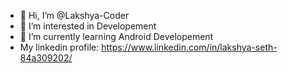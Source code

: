- 👋 Hi, I’m @Lakshya-Coder
- 👀 I’m interested in Developement
- 🌱 I’m currently learning Android Developement
- My linkedin profile: https://www.linkedin.com/in/lakshya-seth-84a309202/

<!---
Lakshya-Coder/Lakshya-Coder is a ✨ special ✨ repository because its `README.md` (this file) appears on your GitHub profile.
You can click the Preview link to take a look at your changes.
--->
